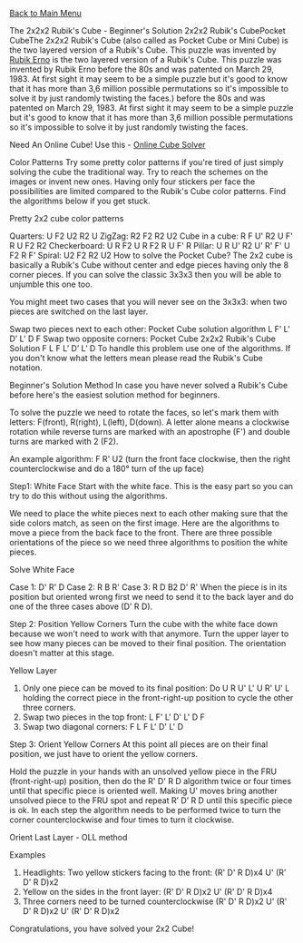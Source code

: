 [Back to Main Menu](README.md)

The 2x2x2 Rubik's Cube - Beginner's Solution
2x2x2 Rubik's CubePocket CubeThe 2x2x2 Rubik's Cube (also called as Pocket Cube or Mini Cube) is the two layered version of a Rubik's Cube. This puzzle was invented by [Rubik Erno](https://ruwix.com/the-rubiks-cube/the-inventor-rubik-erno-1974-budapest-hungary/) is the two layered version of a Rubik's Cube. This puzzle was invented by Rubik Erno before the 80s and was patented on March 29, 1983. At first sight it may seem to be a simple puzzle but it's good to know that it has more than 3,6 million possible permutations so it's impossible to solve it by just randomly twisting the faces.) before the 80s and was patented on March 29, 1983. At first sight it may seem to be a simple puzzle but it's good to know that it has more than 3,6 million possible permutations so it's impossible to solve it by just randomly twisting the faces.

Need An Online Cube! Use this - [Online Cube Solver](https://rubiks-cube-solver.com/2x2/)

Color Patterns
Try some pretty color patterns if you're tired of just simply solving the cube the traditional way. Try to reach the schemes on the images or invent new ones. Having only four stickers per face the possibilities are limited compared to the Rubik's Cube color patterns. Find the algorithms below if you get stuck.

Pretty 2x2 cube color patterns

Quarters: U F2 U2 R2 U
ZigZag: R2 F2 R2 U2
Cube in a cube: R F U' R2 U F' R U F2 R2
Checkerboard: U R F2 U R F2 R U F' R
Pillar: U R U' R2 U' R' F' U F2 R F'
Spiral: U2 F2 R2 U2
How to solve the Pocket Cube?
The 2x2 cube is basically a Rubik's Cube without center and edge pieces having only the 8 corner pieces. If you can solve the classic 3x3x3 then you will be able to unjumble this one too.

You might meet two cases that you will never see on the 3x3x3: when two pieces are switched on the last layer.

Swap two pieces
next to each other:
Pocket Cube solution algorithm
L F’ L’ D’ L’ D F Swap two
opposite corners:
Pocket Cube 2x2x2 Rubik's Cube Solution
F L F L’ D’ L’ D
To handle this problem use one of the algorithms. If you don't know what the letters mean please read the Rubik's Cube notation.

Beginner's Solution Method
In case you have never solved a Rubik's Cube before here's the easiest solution method for beginners.

To solve the puzzle we need to rotate the faces, so let's mark them with letters: F(front), R(right), L(left), D(down). A letter alone means a clockwise rotation while reverse turns are marked with an apostrophe (F') and double turns are marked with 2 (F2).

An example algorithm: F R' U2 (turn the front face clockwise, then the right counterclockwise and do a 180° turn of the up face)

Step1: White Face
Start with the white face. This is the easy part so you can try to do this without using the algorithms.

We need to place the white pieces next to each other making sure that the side colors match, as seen on the first image. Here are the algorithms to move a piece from the back face to the front. There are three possible orientations of the piece so we need three algorithms to position the white pieces.

Solve White Face

Case 1: D' R' D
Case 2: R B R'
Case 3: R D B2 D' R'
When the piece is in its position but oriented wrong first we need to send it to the back layer and do one of the three cases above (D' R D).

Step 2: Position Yellow Corners
Turn the cube with the white face down because we won't need to work with that anymore. Turn the upper layer to see how many pieces can be moved to their final position. The orientation doesn't matter at this stage.

Yellow Layer

1. Only one piece can be moved to its final position: Do U R U' L' U R' U' L holding the correct piece in the front-right-up position to cycle the other three corners.
2. Swap two pieces in the top front: L F' L' D' L' D F
3. Swap two diagonal corners: F L F L' D' L' D

Step 3: Orient Yellow Corners
At this point all pieces are on their final position, we just have to orient the yellow corners.

Hold the puzzle in your hands with an unsolved yellow piece in the FRU (front-right-up) position, then do the R' D' R D algorithm twice or four times until that specific piece is oriented well. Making U' moves bring another unsolved piece to the FRU spot and repeat R’ D’ R D until this specific piece is ok. In each step the algorithm needs to be performed twice to turn the corner counterclockwise and four times to turn it clockwise.

Orient Last Layer - OLL method

Examples
1. Headlights: Two yellow stickers facing to the front: (R' D' R D)x4 U' (R' D' R D)x2
2. Yellow on the sides in the front layer: (R' D' R D)x2 U' (R' D' R D)x4
3. Three corners need to be turned counterclockwise (R' D' R D)x2 U' (R' D' R D)x2 U' (R' D' R D)x2

Congratulations, you have solved your 2x2 Cube!
